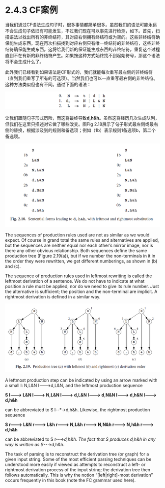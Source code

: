 # 2.4.3 CF案例

当我们通过CF语法生成句子时，很多事情都简单很多。虽然我们的语法可能永远不会生成句子依旧有可能发生，不过我们现在可以事先进行检测，如下。首先，扫描语法以找出所有的非终结符，其对应右侧拥有终结符或为空的。这些非终结符确保能生成东西。现在再次扫描找到对应右侧只有唯一终结符的非终结符，这些非终结符确保能生成东西。这将给我们新的保证能生成东西的非终结符。重复这个过程直到不在有新的非终结符产生。如果按这种方式始终找不到起始符号，那这个语法将不会生成什么了。

此外我们已经看到如果语法是CF形式的，我们就能每次重写最左侧的非终结符（直到我们重写了所有的可选项）。当然我们也可以一直重写最右侧的非终结符。这种方法类似但也有不同。通过下面的语法：

![图1](../../img/2.4.3_1.png)

让我们跟随句子形式历险，而这将最终导致**d,h&h**。虽然这将经历几次生成队列，但我们在这里只描述对它做了哪些改变。图Fig 2.18展示了句子形式最左侧或最右侧的替换，根据涉及到的规则和备选项；例如（1b）表示规则1备选项b，第二个备选项。

![图2 Fig 2.18](../../img/2.4.3_2-Fig.2.18.png)

The sequences of production rules used are not as similar as we would expect. Of course in grand total the same rules and alternatives are applied, but the sequences are neither equal nor each other’s mirror image, nor is there any other obvious relationship. Both sequences define the same production tree (Figure 2.19(a)), but if we number the non-terminals in it in the order they were rewritten, we get different numberings, as shown in (b) and (c).

The sequence of production rules used in leftmost rewriting is called the leftmost derivation of a sentence. We do not have to indicate at what position a rule must be applied, nor do we need to give its rule number. Just the alternative is sufficient; the position and the non-terminal are implicit. A rightmost derivation is defined in a similar way.

![图3 Fig 2.19](../../img/2.4.3_3-Fig.2.19.png)

A leftmost production step can be indicated by using an arrow marked with a small l: N,L&N l--->d,L&N, and the leftmost production sequence

**S l---> L&N l---> N,L&N l---> d,L&N l---> d,N&N l---> d,h&N l---> d,h&h**

can be abbreviated to S l--*->d,h&h. Likewise, the rightmost production sequence

**S r---> L&N r---> L&h r---> N,L&h r---> N,N&h r---> N,h&h r---> d,h&h**

can be abbreviated to S r--*->d,h&h. The fact that S produces d,h&h in any way is written as S--*->d,h&h.

The task of parsing is to reconstruct the derivation tree (or graph) for a given input string. Some of the most efficient parsing techniques can be understood more easily if viewed as attempts to reconstruct a left- or rightmost derivation process of the input string; the derivation tree then follows automatically. This is why the notion “[left|right]-most derivation” occurs frequently in this book (note the FC grammar used here).